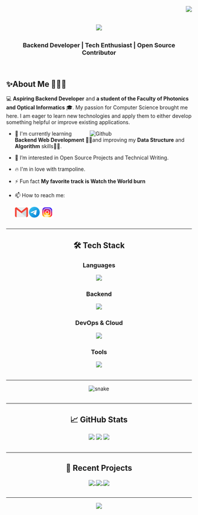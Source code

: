 <img align="right" src="https://visitor-badge.laobi.icu/badge?page_id=jean.jean" />

<h1 align="center">
    <img src="https://readme-typing-svg.herokuapp.com/?font=Righteous&size=35&center=true&vCenter=true&width=700&height=70&duration=4000&lines=Hi+There!+👋+I'm+Evgeniy+Pochekutov!;" />
</h1>

<h3 align="center">Backend Developer | Tech Enthusiast | Open Source Contributor</h3>

<br>

<h2> ✨About Me 👱🏻‍♂️‍</h2>

 💻 **Aspiring Backend Developer** and **a student of the Faculty of Photonics and Optical Informatics** 🎓. My passion for Computer Science brought me here. I am eager to learn new technologies and apply them to either develop something helpful or improve existing applications.
 
<img width="55%" align="right" alt="Github" src="https://raw.githubusercontent.com/onimur/.github/master/.resources/git-header.svg" />

-  🔭 I'm currently learning **Backend Web Development** 🙋‍♂️and improving my **Data Structure** and **Algorithm** skills👨‍💻.
  
-  👀 I’m interested in Open Source Projects and Technical Writing.

-  🔥 I'm in love with trampoline.
  
-  ⚡ Fun fact **My favorite track is Watch the World burn**

- 📫 How to reach me:
  
  <a href="https://evgenijpocekutov6@gmail.com">
    <img align="left" width="35px" src="https://github.com/jean-cih/jean/blob/main/Assets/Gmail.svg" />
  </a> &nbsp;&nbsp;
  <a href="https://t.me/jean_key">
    <img align="left" width="35px" src="https://github.com/jean-cih/jean/blob/main/Assets/Telegram.svg" />
  </a> &nbsp;&nbsp;
  <a href="https://www.instagram.com/jean_cih?igsh=OGFyemM1c2xxMnpn">
    <img align="left" width="35px" src="https://github.com/jean-cih/jean/blob/main/Assets/Instagram.svg" />
  </a> &nbsp;&nbsp;

<br>

  <hr/>
 
<h2 align="center">🛠️ Tech Stack</h2>
<div align="center">
  <h3>Languages</h3>
  <img src="https://skillicons.dev/icons?i=c,cs,python,bash" />
  
  <h3>Backend</h3>
  <img src="https://skillicons.dev/icons?i=dotnet,flask,redis,kafka,postgres,mysql,sqlite" />
  
  <h3>DevOps & Cloud</h3>
  <img src="https://skillicons.dev/icons?i=docker,kubernetes,aws,jenkins,grafana,prometheus" />
  
  <h3>Tools</h3>
  <img src="https://skillicons.dev/icons?i=git,github,gitlab,vscode,visualstudio,neovim,linux" />
</div>

<br/>
<hr/>

<div align="center">
 <img width="800" height="200" src="Assets/github-snake.svg" alt="snake"/>
</div>

<br>
<hr>

<h2 align="center">📈 GitHub Stats</h2>
<div align="center">
  <img height="180em" src="https://github-readme-stats.vercel.app/api?username=jean-cih&show_icons=true&theme=radical" />
  <img height="180em" src="https://github-readme-stats.vercel.app/api/top-langs/?username=jean-cih&layout=compact&theme=radical" />
  <img src="https://github-readme-streak-stats.herokuapp.com/?user=jean-cih&theme=radical" />
</div>

<br>
<hr>

<h2 align="center">🎯 Recent Projects</h2>

<div align="center">
  <a href="https://github.com/jean-cih/project1">
    <img align="center" src="https://github-readme-stats.vercel.app/api/pin/?username=jean-cih&repo=3DHolographicGrids&theme=radical" />
  </a>
  <a href="https://github.com/jean-cih/project2">
    <img align="center" src="https://github-readme-stats.vercel.app/api/pin/?username=jean-cih&repo=ModelingOfLenses&theme=radical" />
  </a>
    <a href="https://github.com/jean-cih/project2">
    <img align="center" src="https://github-readme-stats.vercel.app/api/pin/?username=jean-cih&repo=CrystalModeling&theme=radical" />
  </a>
</div>

<br>
<hr>

<div align="center">
  <a href="https://github.com/jean-cih?tab=repositories">
    <img src="https://capsule-render.vercel.app/api?type=venom&height=200&section=footer&text=Explore+My+Repositories&fontSize=30&fontColor=36BCF7&animation=twinkling" />
  </a>
</div>

